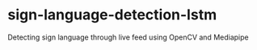 # sign-language-detection-lstm
Detecting sign language through live feed using OpenCV and Mediapipe
